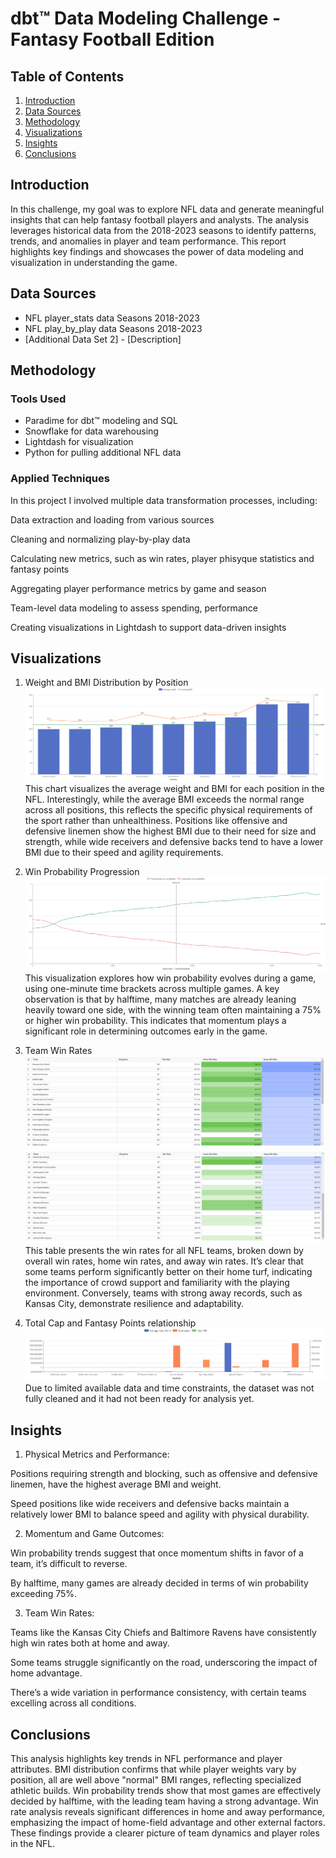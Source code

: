 # dbt™ Data Modeling Challenge - Fantasy Football Edition

## Table of Contents
1. [Introduction](#introduction)
2. [Data Sources](#data-sources)
3. [Methodology](#methodology)
4. [Visualizations](#visualizations)
5. [Insights](#insights)
6. [Conclusions](#conclusions)

## Introduction
In this challenge, my goal was to explore NFL data and generate meaningful insights that can help fantasy football players and analysts. 
The analysis leverages historical data from the 2018-2023 seasons to identify patterns, trends, and anomalies in player and team performance. 
This report highlights key findings and showcases the power of data modeling and visualization in understanding the game.

## Data Sources
- NFL player_stats data Seasons 2018-2023
- NFL play_by_play data Seasons 2018-2023
- [Additional Data Set 2] - [Description]

## Methodology
### Tools Used
- Paradime for dbt™ modeling and SQL
- Snowflake for data warehousing
- Lightdash for visualization
- Python for pulling additional NFL data

### Applied Techniques
In this project I involved multiple data transformation processes, including:

Data extraction and loading from various sources

Cleaning and normalizing play-by-play data

Calculating new metrics, such as win rates, player phisyque statistics and fantasy points

Aggregating player performance metrics by game and season

Team-level data modeling to assess spending, performance

Creating visualizations in Lightdash to support data-driven insights

## Visualizations
1. Weight and BMI Distribution by Position
![Weight and BMI by Position](snapshots/weight_by_position.png)
This chart visualizes the average weight and BMI for each position in the NFL. 
Interestingly, while the average BMI exceeds the normal range across all positions, this reflects the specific physical requirements of the sport 
rather than unhealthiness. 
Positions like offensive and defensive linemen show the highest BMI due to their need for size and strength, 
while wide receivers and defensive backs tend to have a lower BMI due to their speed and agility requirements.

2. Win Probability Progression
![Win probability over game time](snapshots/win_probability.png)
This visualization explores how win probability evolves during a game, using one-minute time brackets across multiple games. 
A key observation is that by halftime, many matches are already leaning heavily toward one side, with the winning team often maintaining a 75% or higher win probability. 
This indicates that momentum plays a significant role in determining outcomes early in the game.

3. Team Win Rates
![Win rates of NFL teams](snapshots/win_rates_1.png)
![Win rates of NFL teams](snapshots/win_rates_2.png)
This table presents the win rates for all NFL teams, broken down by overall win rates, home win rates, and away win rates. 
It’s clear that some teams perform significantly better on their home turf, indicating the importance of crowd support and familiarity with the playing environment. 
Conversely, teams with strong away records, such as Kansas City, demonstrate resilience and adaptability.

4. Total Cap and Fantasy Points relationship
![NFL spend and positions](snapshots/avg_ppr2.png)
Due to limited available data and time constraints, the dataset was not fully cleaned and it had not been ready for analysis yet.
## Insights
1. Physical Metrics and Performance:

Positions requiring strength and blocking, such as offensive and defensive linemen, have the highest average BMI and weight.

Speed positions like wide receivers and defensive backs maintain a relatively lower BMI to balance speed and agility with physical durability.

2. Momentum and Game Outcomes:

Win probability trends suggest that once momentum shifts in favor of a team, it’s difficult to reverse.

By halftime, many games are already decided in terms of win probability exceeding 75%.

3. Team Win Rates:

Teams like the Kansas City Chiefs and Baltimore Ravens have consistently high win rates both at home and away.

Some teams struggle significantly on the road, underscoring the impact of home advantage.

There’s a wide variation in performance consistency, with certain teams excelling across all conditions.

## Conclusions
This analysis highlights key trends in NFL performance and player attributes. 
BMI distribution confirms that while player weights vary by position, all are well above "normal" BMI ranges, reflecting specialized athletic builds. 
Win probability trends show that most games are effectively decided by halftime, with the leading team having a strong advantage. 
Win rate analysis reveals significant differences in home and away performance, emphasizing the impact of home-field advantage and other external factors. 
These findings provide a clearer picture of team dynamics and player roles in the NFL.